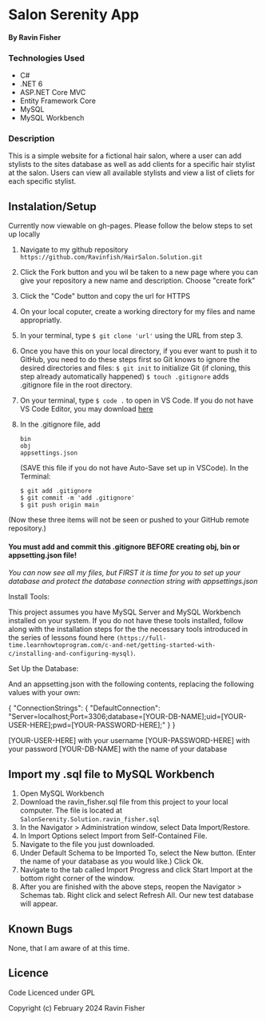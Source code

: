 # Salon Serenity App

#### By Ravin Fisher

### Technologies Used

* C#
* .NET 6
* ASP.NET Core MVC
* Entity Framework Core
* MySQL
* MySQL Workbench

### Description
This is a simple website for a fictional hair salon, where a user can add stylists to the sites database as well as add clients for a specific hair stylist at the salon. Users can view all available stylists and view a list of cliets for each specific stylist.


## Instalation/Setup

Currently now viewable on gh-pages. Please follow the below steps to set  up locally

1. Navigate to my github repository `https://github.com/Ravinfish/HairSalon.Solution.git`
2. Click the Fork button and you wil be taken to a new page where you can give your repository a new name and description. Choose "create fork"
3. Click the "Code" button and copy the url for HTTPS
4. On your local coputer, create a working directory for my files and name appropriatly.
5. In your terminal, type  `$ git clone 'url'` using the URL from step 3.
6. Once you have this on your local directory, if you ever want to push it to GitHub, you need to do these steps first so Git knows to ignore the desired directories and files:
`$ git init` to initialize Git (if cloning, this step already automatically happened)
`$ touch .gitignore` adds .gitignore file in the root directory. 

7. On your terminal, type `$ code .` to open in VS Code.  If you do not have VS Code Editor, you may download [here](https://code.visualstudio.com/)
8. In the .gitignore file, add 
    ```
    bin
    obj
    appsettings.json
    ```
    (SAVE this file if you do not have Auto-Save set up in VSCode).
    In the Terminal:
    ```
    $ git add .gitignore
    $ git commit -m 'add .gitignore'
    $ git push origin main
    ```
(Now these three items will not be seen or pushed to your GitHub remote repository.)

#### You must add and commit this .gitignore BEFORE creating obj, bin or appsetting.json file!

_You can now see all my files, but FIRST it is time for you to set up your database and protect the database connection string with appsettings.json_



Install Tools:

This project assumes you have MySQL Server and MySQL Workbench installed on your system. If you do not have these tools installed, follow along with the installation steps for the the necessary tools introduced in the series of lessons found here `(https://full-time.learnhowtoprogram.com/c-and-net/getting-started-with-c/installing-and-configuring-mysql)`.

Set Up the Database: 

And an appsetting.json with the following contents, replacing the following values with your own:

{
  "ConnectionStrings": {
    "DefaultConnection": "Server=localhost;Port=3306;database=[YOUR-DB-NAME];uid=[YOUR-USER-HERE];pwd=[YOUR-PASSWORD-HERE];"
  }
}

[YOUR-USER-HERE] with your username
[YOUR-PASSWORD-HERE] with your password
[YOUR-DB-NAME] with the name of your database

## Import my .sql file to MySQL Workbench

1. Open MySQL Workbench
2. Download the ravin_fisher.sql file from this project to your local computer. The file is located at `SalonSerenity.Solution.ravin_fisher.sql`
3. In the Navigator > Administration window, select Data Import/Restore.
4. In Import Options select Import from Self-Contained File.
5. Navigate to the file you just downloaded.
6. Under Default Schema to be Imported To, select the New button. (Enter the name of your database as you would like.) Click Ok.
7. Navigate to the tab called Import Progress and click Start Import at the bottom right corner of the window.
8. After you are finished with the above steps, reopen the Navigator > Schemas tab. Right click and select Refresh All. Our new test database will appear.

## Known Bugs
None, that I am aware of at this time.

## Licence
Code Licenced under GPL

Copyright (c) February 2024 Ravin Fisher
